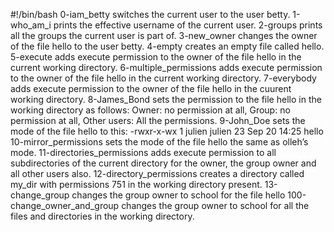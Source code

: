 #!/bin/bash
0-iam_betty switches the current user to the user betty.
1-who_am_i prints the effective username of the current user.
2-groups prints all the groups the current user is part of.
3-new_owner changes the owner of the file hello to the user betty.
4-empty creates an empty file called hello.
5-execute adds execute permission to the owner of the file hello in the current working directory.
6-multiple_permissions adds execute permission to the owner of the file hello in the current working directory.
7-everybody adds execute permission to the owner of the file hello in the cuurent working directory.
8-James_Bond sets the permission to the file hello in the working directory as follows: Owner: no permission at all, Group: no permission at all, Other users: All the permissions.
9-John_Doe sets the mode of the file hello to this: -rwxr-x-wx 1 julien julien 23 Sep 20 14:25 hello
10-mirror_permissions sets the mode of the file hello the same as olleh’s mode.
11-directories_permissions adds execute permission to all subdirectories of the current directory for the owner, the group owner and all other users also.
12-directory_permissions creates a directory called my_dir with permissions 751 in the working directory present.
13-change_group changes the group owner to school for the file hello
100-change_owner_and_group changes the group owner to school for all the files and directories in the working directory.
